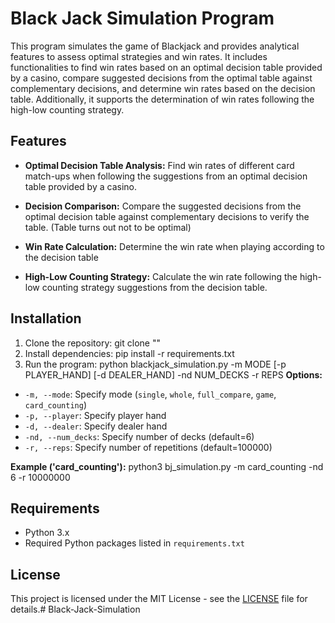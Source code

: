 # Black Jack Simulation Program

This program simulates the game of Blackjack and provides analytical features to assess optimal strategies and win rates. It includes functionalities to find win rates based on an optimal decision table provided by a casino, compare suggested decisions from the optimal table against complementary decisions, and determine win rates based on the decision table. Additionally, it supports the determination of win rates following the high-low counting strategy.

## Features

- **Optimal Decision Table Analysis:** Find win rates of different card match-ups when following the suggestions from an optimal decision table provided by a casino.
  
- **Decision Comparison:** Compare the suggested decisions from the optimal decision table against complementary decisions to verify the table. (Table turns out not to be optimal)
  
- **Win Rate Calculation:** Determine the win rate when playing according to the decision table
  
- **High-Low Counting Strategy:** Calculate the win rate following the high-low counting strategy suggestions from the decision table.

## Installation

1. Clone the repository: git clone ""
2. Install dependencies: pip install -r requirements.txt
3. Run the program: python blackjack_simulation.py -m MODE [-p PLAYER_HAND] [-d DEALER_HAND] -nd NUM_DECKS -r REPS
**Options:**
- `-m, --mode`: Specify mode (`single`, `whole`, `full_compare`, `game`, `card_counting`)
- `-p, --player`: Specify player hand
- `-d, --dealer`: Specify dealer hand
- `-nd, --num_decks`: Specify number of decks (default=6)
- `-r, --reps`: Specify number of repetitions (default=100000)

**Example ('card_counting'):**
python3 bj_simulation.py -m card_counting -nd 6 -r 10000000


## Requirements

- Python 3.x
- Required Python packages listed in `requirements.txt`

## License

This project is licensed under the MIT License - see the [LICENSE](LICENSE) file for details.# Black-Jack-Simulation
